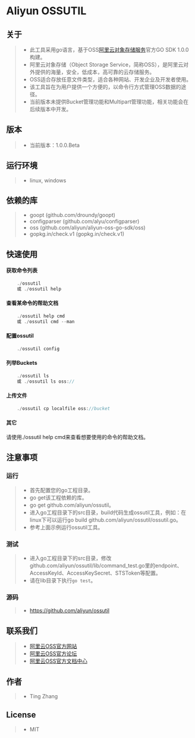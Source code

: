 # Aliyun OSSUTIL 
## 关于
> - 此工具采用go语言，基于OSS[阿里云对象存储服务](http://www.aliyun.com/product/oss/)官方GO SDK 1.0.0 构建。
> - 阿里云对象存储（Object Storage Service，简称OSS），是阿里云对外提供的海量，安全，低成本，高可靠的云存储服务。
> - OSS适合存放任意文件类型，适合各种网站、开发企业及开发者使用。
> - 该工具旨在为用户提供一个方便的，以命令行方式管理OSS数据的途径。
> - 当前版本未提供Bucket管理功能和Multipart管理功能，相关功能会在后续版本中开发。

## 版本
> - 当前版本：1.0.0.Beta

## 运行环境
> - linux, windows 

## 依赖的库 
> - goopt (github.com/droundy/goopt) 
> - configparser (github.com/alyu/configparser)
> - oss (github.com/aliyun/aliyun-oss-go-sdk/oss)
> - gopkg.in/check.v1 (gopkg.in/check.v1)

## 快速使用
#### 获取命令列表
```go
    ./ossutil
    或 ./ossutil help
```

#### 查看某命令的帮助文档
```go
    ./ossutil help cmd 
    或 ./ossutil cmd --man
```
    
#### 配置ossutil 
```go
    ./ossutil config
```

#### 列举Buckets
```go
    ./ossutil ls
    或 ./ossutil ls oss://
```

#### 上传文件
```go
    ./ossutil cp localfile oss://bucket
```

#### 其它
请使用./ossutil help cmd来查看想要使用的命令的帮助文档。

## 注意事项
### 运行
> - 首先配置您的go工程目录。
> - go get该工程依赖的库。
> - go get github.com/aliyun/ossutil。
> - 进入go工程目录下的src目录，build代码生成ossutil工具，例如：在linux下可以运行go build github.com/aliyun/ossutil/ossutil.go。
> - 参考上面示例运行ossutil工具。

### 测试
> - 进入go工程目录下的src目录，修改github.com/aliyun/ossutil/lib/command_test.go里的endpoint、AccessKeyId、AccessKeySecret、STSToken等配置。
> - 请在lib目录下执行`go test`。

### 源码
> - https://github.com/aliyun/ossutil

## 联系我们
> - [阿里云OSS官方网站](http://oss.aliyun.com)
> - [阿里云OSS官方论坛](http://bbs.aliyun.com)
> - [阿里云OSS官方文档中心](http://www.aliyun.com/product/oss#Docs)

## 作者
> - Ting Zhang 

## License
> - MIT 
